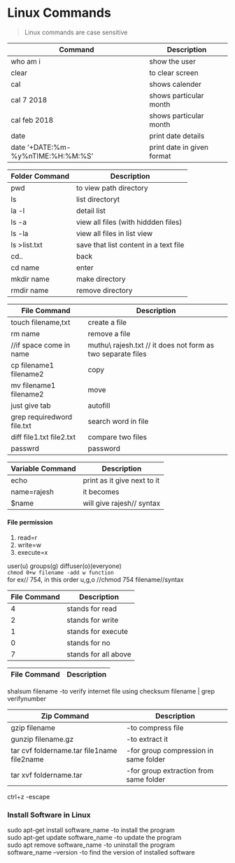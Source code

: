 # Linux Commands

> Linux commands are case sensitive

| Command | Description |
| ----------- | ----------- |
| who am i	| 	show the user| 
| clear 	| 		to clear screen| 
| cal		| 	shows calender| 
| cal 7 2018	| 	shows particular month| 
| cal feb 2018  | shows particular month| 
| date 		| 	print date details| 
| date ‘+DATE:%m-%y%nTIME:%H:%M:%S’| print date in given format | 

| Folder Command | Description |
| ----------- | ----------- |
| pwd		| 	to view path directory| 
| ls 		| 	list directoryt| 
| la -l		| 	detail list| 
| ls -a		| 	view all files (with hiddden files)| 
| ls -la	| 		view all files in list view| 
| ls >list.txt	| 	save that list content in a text file| 
| cd..		| 	back | 
| cd name	| 	enter| 
| mkdir name	| 	make directory| 
| rmdir name	| 	remove directory| 

| File Command | Description |
| ----------- | ----------- |
| touch filename,txt		| create a file| 
| rm name			| remove a file| 
| //if space come in name 	| muthu\ rajesh.txt   // it does not form as two separate files| 
| cp filename1 filename2	| copy	| 
| mv filename1 filename2	| move| 
| just give tab			| autofill|
| grep requiredword file.txt	| search word in file|
| diff file1.txt file2.txt	| compare two files|
| passwrd			| password|

| Variable Command | Description |
| ----------- | ----------- |
| echo 			| 	print as it give next to it| 
| name=rajesh		| 	it becomes| 
| $name			| 	will give rajesh// syntax| 



#### File permission
1. read=r
2. write=w
3. execute=x

user(u) groups(g) diffuser(o)(everyone)  
```chmod 0+w filename -add w function```  
for ex// 754, in this order u,g,o               //chmod 754 filename//syntax

| File Command | Description |
| ----------- | ----------- |
| 4 | stands for read| 
| 2 | stands for write| 
| 1 | stands for execute| 
| 0 | stands for no| 
| 7 |  stands for all above| 

| File Command | Description |
| ----------- | ----------- |
shalsum filename   		-to verify internet file using checksum
filename | grep verifynumber 

| Zip Command | Description |
| ----------- | ----------- |
| gzip filename 	| 				-to compress file| 
| gunzip filename.gz 	| 			-to extract it| 
| tar cvf foldername.tar file1name file2name  | 	-for group compression in same folder| 
| tar xvf foldername.tar		|                	-for group extraction from same folder| 

ctrl+z 			-escape  

### Install Software in Linux
sudo apt-get install software_name	-to install the program  
sudo apt-get update software_name	-to update the program  
sudo apt remove software_name 	-to uninstall the program  
software_name –version		-to find the version of installed software  


